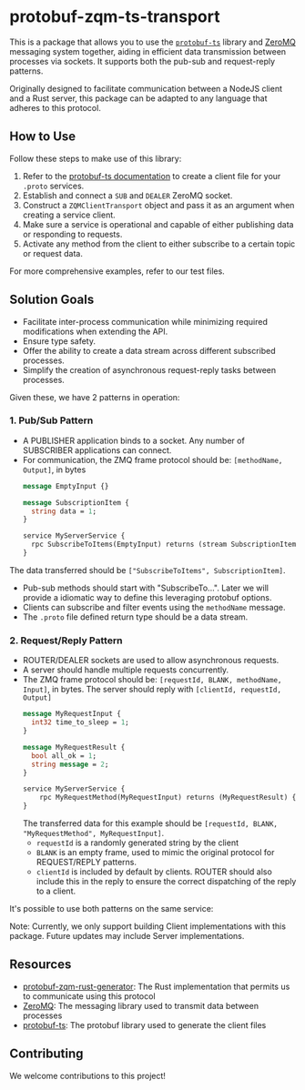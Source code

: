 # protobuf-zqm-ts-transport

This is a package that allows you to use the [`protobuf-ts`](https://github.com/timostamm/protobuf-ts) library and [ZeroMQ](https://zeromq.org/) messaging system together, aiding in efficient data transmission between processes via sockets. It supports both the pub-sub and request-reply patterns.

Originally designed to facilitate communication between a NodeJS client and a Rust server, this package can be adapted to any language that adheres to this protocol.

## How to Use

Follow these steps to make use of this library:

1. Refer to the [protobuf-ts documentation](https://github.com/timostamm/protobuf-ts#quickstart) to create a client file for your `.proto` services.
2. Establish and connect a `SUB` and `DEALER` ZeroMQ socket.
3. Construct a `ZQMClientTransport` object and pass it as an argument when creating a service client.
4. Make sure a service is operational and capable of either publishing data or responding to requests.
5. Activate any method from the client to either subscribe to a certain topic or request data.

For more comprehensive examples, refer to our test files.

## Solution Goals

- Facilitate inter-process communication while minimizing required modifications when extending the API.
- Ensure type safety.
- Offer the ability to create a data stream across different subscribed processes.
- Simplify the creation of asynchronous request-reply tasks between processes.

Given these, we have 2 patterns in operation:

### 1. Pub/Sub Pattern

- A PUBLISHER application binds to a socket. Any number of SUBSCRIBER applications can connect.
- For communication, the ZMQ frame protocol should be: `[methodName, Output]`, in bytes
    ```proto
    message EmptyInput {}

    message SubscriptionItem {
      string data = 1;
    }

    service MyServerService {
      rpc SubscribeToItems(EmptyInput) returns (stream SubscriptionItem) {}
    }
    ```

The data transferred should be `["SubscribeToItems", SubscriptionItem]`.

- Pub-sub methods should start with "SubscribeTo...". Later we will provide a idiomatic way to define this leveraging protobuf options.
- Clients can subscribe and filter events using the `methodName` message.
- The `.proto` file defined return type should be a data stream.

### 2. Request/Reply Pattern

- ROUTER/DEALER sockets are used to allow asynchronous requests.
- A server should handle multiple requests concurrently.
- The ZMQ frame protocol should be: `[requestId, BLANK, methodName, Input]`, in bytes. The server should reply
  with `[clientId, requestId, Output]`
    ```proto
    message MyRequestInput {
      int32 time_to_sleep = 1;
    }

    message MyRequestResult {
      bool all_ok = 1;
      string message = 2;
    }

    service MyServerService {
        rpc MyRequestMethod(MyRequestInput) returns (MyRequestResult) {}
    }
    ```
  The transferred data for this example should be `[requestId, BLANK, "MyRequestMethod", MyRequestInput]`.
    - `requestId` is a randomly generated string by the client
    - `BLANK` is an empty frame, used to mimic the original protocol for REQUEST/REPLY patterns.
    - `clientId` is included by default by clients. ROUTER should also include this in the reply to ensure the correct
      dispatching of the reply to a client.

It's possible to use both patterns on the same service:

Note: Currently, we only support building Client implementations with this package. Future updates may include Server
implementations.

## Resources
- [protobuf-zqm-rust-generator](https://github.com/usherlabs/protobuf-zqm-rust-generator): The Rust implementation that permits us to communicate using this protocol
- [ZeroMQ](https://zeromq.org/): The messaging library used to transmit data between processes
- [protobuf-ts](https://github.com/timostamm/protobuf-ts): The protobuf library used to generate the client files

## Contributing

We welcome contributions to this project!